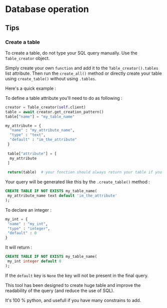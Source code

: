 # Database operation

## Tips
### Create a table

To create a table, do not type your SQL query manually. Use the `Table_creator` object.

Simply create your own `function` and add it to the `Table_creator().tables` list attribute. Then run the `create_all()` method or directly create your table using `create_table()` without using `.tables`.

Here's a quick example :

To define a table attribute you'll need to do as following : 
```python
creator = Table_creator(self.client)
table = await creator.get_creation_pattern()
table["name"] = "my_table_name"

my_attribute = {
  "name" : "my_attribute_name",
  "type" : "text",
  "default" : "im_the_attribute"
 }
 
 table["attribute"] = [
  my_attribute
 ]
 
 return(table)  # your fonction should always return your table if you're using the .create_all() method
 ```
 Your query will be generated like this by the `.create_table()` method :
 ```sql
 CREATE TABLE IF NOT EXISTS my_table_name(
  my_attribute_name text default 'im_the_attribute'
 );
 ```
 To declare an integer :
 ```python
 my_int = {
  "name" : "my_int",
  "type" : "integer",
  "default" : 0
 }
 ```
 It will return :
 ```sql
 CREATE TABLE IF NOT EXISTS my_table_name(
  my_int integer default 0
 );
 ```
 If the `default` key is `None` the key will not be present in the final query.
 
 This tool has been designed to create huge table and improve the readability of the query (and reduce the use of SQL).
 
 It's 100 % python, and usefull if you have many constrains to add.
